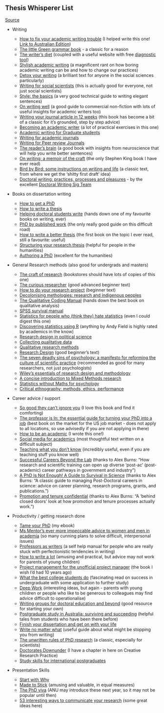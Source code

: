 
## Thesis Whisperer List
[Source](https://docs.google.com/document/d/1MMl97gZXVPVQYQfiv6kBkg9ovlihgw7kf0rbCpjsdSo/edit)

- Writing
  - [How to fix your academic writing trouble](https://amzn.to/2TSU0sO) (I helped write this one! [Link to Australian Edition](https://www.mheducation.com.au/9780335243327-aus-how-to-fix-your-academic-writing-trouble-a-practical-guide))
  - [The little Green grammar book](https://www.booktopia.com.au/the-little-green-grammar-book-mark-tredinnick/book/9780868409191.html) - a classic for a reason
  - [The writer’s diet](http://www.press.auckland.ac.nz/en/browse-books/all-books/books-2015/the-writer-s-diet.html) (coupled with a useful website with free [diagnostic tool](http://writersdiet.com/test.php))
  - [Stylish academic writing](https://amzn.to/2FLYTyO) (a magnificent rant on how boring academic writing can be and how to change our practices)
  - [Detox your writing](https://amzn.to/2TWXCdy) (a brilliant text for anyone in the social sciences particularly)
  - [Writing for social scientists](https://amzn.to/2FLsW9V) (this is actually good for everyone, not just social scientists)
  - [Style: the basics](https://amzn.to/2TWYDCo) (a very good technical guide to writing elegant sentences)
  - [On writing well](https://amzn.to/2WILrCU) (a good guide to commercial non-fiction with lots of useful insights for academic writers too)
  - [Writing your journal article in 12 weeks](https://amzn.to/2CRh5pY) (this book has become a bit of a classic for it’s grounded, step by step advice)
  - [Becoming an academic writer](https://amzn.to/2I8H9Rd) (a lot of practical exercises in this one)
  - [Academic writing for Graduate students](https://amzn.to/2HWyMZq)
  - [Writing for academic journals](https://amzn.to/2IdcH8B)
  - [Writing for Peer review Journals](https://amzn.to/2TOtNM8)
  - [The reader’s brain](https://amzn.to/2I6EeIF) (a good book with insights from neuroscience that will help you write better sentences) 
  - [On writing: a memoir of the craft](https://www.amazon.com/Writing-Memoir-Craft-Stephen-King-ebook/dp/B003BVFZ4Q/ref=sr_1_1?keywords=stephen+king+on+writing&qid=1554271010&s=gateway&sr=8-1) (the only Stephen King book I have ever read)
  - [Bird by Bird: some instructions on writing and life](https://www.amazon.com/Bird-some-instructions-writing-life-ebook/dp/B017AP99CW/ref=sr_1_1?keywords=Bird+by+Bird&qid=1554271069&s=gateway&sr=8-1) (a classic text, from where we get the ‘shitty first draft’ idea)
  - [Doctoral writing: practices, processes and pleasures](https://www.springer.com/gp/book/9789811518072) - by the excellent [Doctoral Writing Sig Team](https://doctoralwriting.wordpress.com/)

- Books on dissertation writing
  - [How to get a PhD](https://amzn.to/2UhSdTr)
  - [How to write a thesis](https://www.amazon.com/Write-Thesis-Open-Study-Skills-ebook/dp/B0059SGRYQ/ref=sr_1_2?keywords=rowena+murray&qid=1554263063&s=books&sr=1-2)
  - [Helping doctoral students write](https://amzn.to/2I4EDv6) (hands down one of my favourite books on writing, ever)
  - [PhD by published work](https://amzn.to/2FMIryt) (the only really good guide on this difficult road)
  - [How to write a better thesis](https://amzn.to/2I13ukv) (the first book on the topic I ever read, still a favourite: useful)
  - [Structuring your research thesis](https://amzn.to/2Vf1SGD) (helpful for people in the humanities)
  - [Authoring a PhD](https://amzn.to/2HUA9Ig) (excellent for the humanities)

- General Research methods (also good for undergrads and masters)
  - [The craft of research](https://amzn.to/2UhR4LD) (bookstores should have lots of copies of this one)
  - [The curious researcher](https://amzn.to/2I4PFjU) (good advanced beginner text)
  - [How to do your research project](https://amzn.to/2TSQkaC) (beginner text)
  - [Decolonising methologies: research and indigenous peoples](https://amzn.to/2WJdoub)
  - [The Qualitative Coding Manual](https://amzn.to/2OGr6et) (hands down the best book on qualitative analysis)
  - [SPSS survival manual](https://amzn.to/2HVeP5u)
  - [Statistics for people who (think they) hate statistics](https://amzn.to/2I8w968) (even I could digest this one)
  - [Discovering statistics using R](https://amzn.to/2HW6zSL) (anything by Andy Field is highly rated by academics in the know)
  - [Research design in political science](https://amzn.to/2HWTyrR)
  - [Collecting qualitative data](https://amzn.to/2TNPn3i)
  - [Qualitative research methods](https://amzn.to/2K2cTKk)
  - [Research Design](https://amzn.to/2OG5b7k) (good beginner’s text)
  - [The seven deadly sins of psychology: a manifesto for reforming the culture of scientific practice](https://amzn.to/2K3jnsr) (recommended as good for many researchers, not just psychologists)
  - [Wiley’s essentials of research design and methodology](https://amzn.to/2I4HT9O)
  - [A concise introduction to Mixed Methods research](https://amzn.to/2FQ5KqT)
  - [Statistics without Maths for psychology](https://www.amazon.com/Statistics-Without-Psychology-Christine-Dancey-ebook/dp/B0725362BY/ref=sr_1_1?keywords=Statistics+Without+Maths+for+Psychology&qid=1554270943&s=gateway&sr=8-1)
  - [Critical ethnography: methods, ethics, performance](https://amzn.to/2TTi3Ij)

- Career advice / support
  - [So good they can’t ignore you](https://amzn.to/2WExHJa) (I love this book and find it comforting)
  - [The professor is In: the essential guide for turning your PhD into a job](https://amzn.to/2IaH7In) (best book on the market for the US job market - does not apply to all locations, so use advisedly if you are not applying in there)
  - [How to be an academic](https://www.newsouthbooks.com.au/books/how-be-academic/) (I wrote this one!)
  - [Social media for academics](https://amzn.to/2HW42YS) (most thoughtful text written on a difficult subject)
  - [Teaching what you don’t know](https://amzn.to/2I9wqFR) (incredibly useful, even if you are teaching stuff you know well)
  - [Successful Careers Beyond the Lab](https://amzn.to/2ZTF1TO) (thanks to Alex Burns: “How research and scientific training can open up diverse ‘post-ac’ (post-academic) career pathways in government and industry”)
  - [A PhD Is Not Enough! A Guide to Survival in Science](https://www.amazon.com/PhD-Not-Enough-Survival-Science-ebook/dp/B06XCG2ZQQ/ref=sr_1_fkmrnull_1?keywords=A+PhD+Is+Not+Enough%21+A+Guide+to+Survival+in+Science&qid=1556852726&s=gateway&sr=8-1-fkmrnull) (thanks to Alex Burns: “A classic guide to managing Post-Doctoral careers in science: advice on career planning, research programs, grants, and publications.”)
  - [Promotion and tenure confidential](https://amzn.to/2Y3GHbG) (thanks to Alex Burns: “A ‘behind closed doors’ look at how promotion and tenure processes actually work.”)

- Productivity / getting research done
  - [Tame your PhD](https://www.amazon.com/Tame-Your-Thesis-Whisperer-Books-ebook/dp/B009GPRSP0/ref=sr_1_1?keywords=tame+your+phd&qid=1554343102&s=gateway&sr=8-1) (my ebook)
  - [Ms Mentor’s ever more impeccable advice to women and men in academia](https://amzn.to/2FK4K7U) (so many cunning plans to solve difficult, interpersonal issues)
  - [Professors as writers](https://amzn.to/2TRzqcb) (a self help manual for people who are really stuck with perfectionistic tendencies in writing)
  - [How to write a lot](https://amzn.to/2TRLavm) (amusing and practical, but advice may not work for parents of young children)
  - [Project management for the unofficial project manager](https://www.amazon.com.au/Project-Management-Unofficial-Manager-FranklinCovey-ebook/dp/B00RTYMOQS) (the book I wish I’d had 10 years ago)
  - [What the best college students do](https://amzn.to/2FRIwky) (fascinating read on success in undergraduate with some application to further study)
  - [Deep Work](https://amzn.to/2U9yaGq) (interesting ideas, but again - parents with young children or people who like to be generous to colleagues may find advice difficult to operationalise)
  - [Writing groups for doctoral education and beyond](https://amzn.to/2JZV52d) (good resource for starting your own)
  - [Postgraduate study in Australia: surviving and succeeding](https://amzn.to/2KfoSV5) (helpful tales from students who have been there before)
  - [Finish your dissertation and get on with your life](https://www.amazon.com/Dissertation-Overcome-Psychological-Barriers-Results-ebook/dp/B00CD3O3BO/ref=sr_1_fkmrnull_1?keywords=Finish+your+dissertation+and+get+on+with+your+life&qid=1554270817&s=books&sr=1-1-fkmrnull)
  - [Write no matter what](https://www.amazon.com/Write-Matter-What-Academics-Publishing-ebook/dp/B06WWJC8JY/ref=sr_1_1?keywords=write+no+matter+what&qid=1554271111&s=gateway&sr=8-1) (useful guide about what might be stopping you from writing)
  - [The unwritten rules of PhD research](https://amzn.to/2WOmnuj) (a classic, especially for scientists)
  - [Doctorates Downunder](https://amzn.to/2WHWuvP) (I have a chapter in here on Creative Research Practice)
  - [Study skills for international postgraduates](https://amzn.to/2K1ZPVf)

- Presentation Skills
  - [Start with Why](https://www.amazon.com/Start-Why-Leaders-Inspire-Everyone-ebook/dp/B005JZD3B4/ref=sr_1_1?keywords=Start+with+Why&qid=1554262295&s=books&sr=1-1)
  - [Made to Stick](https://www.amazon.com/Made-Stick-ideas-others-unstuck-ebook/dp/B0031RS2XG/ref=sr_1_1?keywords=Made+to+Stick&qid=1554262328&s=books&sr=1-1) (amusing and valuable, in equal measures)
  - [The PhD viva](https://www.amazon.com/PhD-Viva-Examination-Macmillan-Research/dp/1137395761/ref=sr_1_1?keywords=the+PhD+viva&qid=1554263107&s=books&sr=1-1) (ANU may introduce these next year, so it may not be popular until then)
  - [53 interesting ways to communicate your research](https://amzn.to/2KbyC2e) (some great ideas here)
